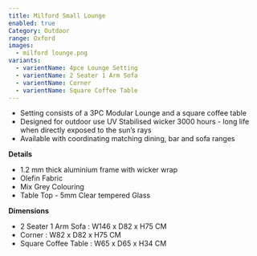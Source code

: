 ```yaml
---
title: Milford Small Lounge
enabled: true
Category: Outdoor
range: Oxford
images:
  - milford lounge.png
variants:
  - varientName: 4pce Lounge Setting
  - varientName: 2 Seater 1 Arm Sofa
  - varientName: Corner
  - varientName: Square Coffee Table
---
```

* Setting consists of a 3PC Modular Lounge and a square coffee table
* Designed for outdoor use UV Stabilised wicker 3000 hours  - long life when directly exposed to the sun’s rays
* Available with coordinating matching dining, bar and sofa ranges

**Details**
* 1.2 mm thick aluminium frame with wicker wrap
* Olefin Fabric
* Mix Grey Colouring
* Table Top - 5mm Clear tempered Glass


**Dimensions**
* 2 Seater 1 Arm Sofa : W146 x D82 x H75 CM
* Corner : W82 x D82 x H75 CM
* Square Coffee Table : W65 x D65 x H34 CM